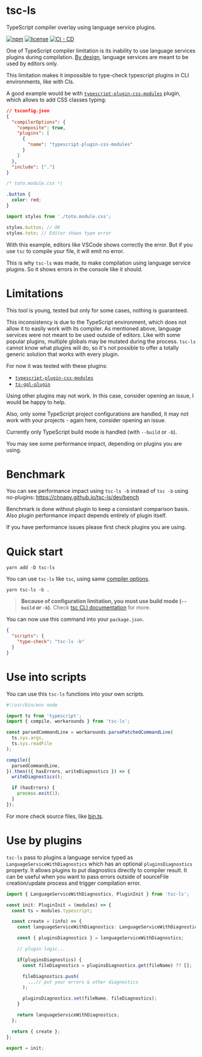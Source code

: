 # tsc-ls

TypeScript compiler overlay using language service plugins.

[![npm](https://img.shields.io/npm/v/tsc-ls)](https://www.npmjs.com/package/tsc-ls)
[![license](https://img.shields.io/npm/l/tsc-ls)](https://github.com/chnapy/tsc-ls/blob/master/LICENSE)
[![CI - CD](https://github.com/Chnapy/tsc-ls/actions/workflows/ci-cd.yml/badge.svg)](https://github.com/Chnapy/tsc-ls/actions/workflows/ci-cd.yml)

One of TypeScript compiler limitation is its inability to use language services plugins during compilation.
[By design](https://github.com/microsoft/TypeScript/wiki/Using-the-Language-Service-API), language services are meant to be used by editors only.

This limitation makes it impossible to type-check typescript plugins in CLI environments, like with CIs.

A good example would be with [`typescript-plugin-css-modules`](https://github.com/mrmckeb/typescript-plugin-css-modules) plugin, which allows to add CSS classes typing:

```json
// tsconfig.json
{
  "compilerOptions": {
    "composite": true,
    "plugins": [
      {
        "name": "typescript-plugin-css-modules"
      }
    ]
  },
  "include": ["."]
}
```

```css
/* toto.module.css */

.button {
  color: red;
}
```

```ts
import styles from './toto.module.css';

styles.button; // OK
styles.toto; // Editor shows type error
```

With this example, editors like VSCode shows correctly the error. But if you use `tsc` to compile your file, it will emit no error.

This is why `tsc-ls` was made, to make compilation using language service plugins. So it shows errors in the console like it should.

# Limitations

This tool is young, tested but only for some cases, nothing is guaranteed.

This inconsistency is due to the TypeScript environment, which does not allow it to easily work with its compiler. As mentioned above, language services were not meant to be used outside of editors.
Like with some popular plugins, multiple globals may be mutated during the process. `tsc-ls` cannot know what plugins will do, so it's not possible to offer a totally generic solution that works with every plugin.

For now it was tested with these plugins:

- [`typescript-plugin-css-modules`](https://github.com/mrmckeb/typescript-plugin-css-modules)
- [`ts-gql-plugin`](https://github.com/Chnapy/ts-gql-plugin)

Using other plugins may not work. In this case, consider opening an issue, I would be happy to help.

Also, only some TypeScript project configurations are handled, it may not work with your projects - again here, consider opening an issue.

Currently only TypeScript build mode is handled (with `--build` or `-b`).

You may see some performance impact, depending on plugins you are using.

# Benchmark

You can see performance impact using `tsc-ls -b` instead of `tsc -b` using no-plugins: https://chnapy.github.io/tsc-ls/dev/bench

Benchmark is done without plugin to keep a consistant comparison basis. Also plugin performance impact depends entirely of plugin itself.

If you have performance issues please first check plugins you are using.

# Quick start

```
yarn add -D tsc-ls
```

You can use `tsc-ls` like `tsc`, using same [compiler options](https://www.typescriptlang.org/docs/handbook/compiler-options.html#compiler-options).

```
yarn tsc-ls -b .
```

> **Because of configuration limitation, you must use build mode (`--build` or `-b`).** Check [tsc CLI documentation](https://www.typescriptlang.org/docs/handbook/compiler-options.html) for more.

You can now use this command into your `package.json`.

```json
{
  "scripts": {
    "type-check": "tsc-ls -b"
  }
}
```

# Use into scripts

You can use this `tsc-ls` functions into your own scripts.

```ts
#!/usr/bin/env node

import ts from 'typescript';
import { compile, workarounds } from 'tsc-ls';

const parsedCommandLine = workarounds.parsePatchedCommandLine(
  ts.sys.args,
  ts.sys.readFile
);

compile({
  parsedCommandLine,
}).then(({ hasErrors, writeDiagnostics }) => {
  writeDiagnostics();

  if (hasErrors) {
    process.exit(1);
  }
});
```

For more check source files, like [bin.ts](./src/bin.ts).

# Use by plugins

`tsc-ls` pass to plugins a language service typed as `LanguageServiceWithDiagnostics` which has an optional `pluginsDiagnostics` property. It allows plugins to put diagnostics directly to compiler result. It can be useful when you want to pass errors outside of sourceFile creation/update process and trigger compilation error.

```ts
import { LanguageServiceWithDiagnostics, PluginInit } from 'tsc-ls';

const init: PluginInit = (modules) => {
  const ts = modules.typescript;

  const create = (info) => {
    const languageServiceWithDiagnostics: LanguageServiceWithDiagnostics = info.languageService;

    const { pluginsDiagnostics } = languageServiceWithDiagnostics;

    // plugin logic...

    if(pluginsDiagnostics) {
      const fileDiagnostics = pluginsDiagnostics.get(fileName) ?? [];

      fileDiagnostics.push(
        ...// put your errors & other diagnostics
      );

      pluginsDiagnostics.set(fileName, fileDiagnostics);
    }

    return languageServiceWithDiagnostics;
  };

  return { create };
};

export = init;
```
